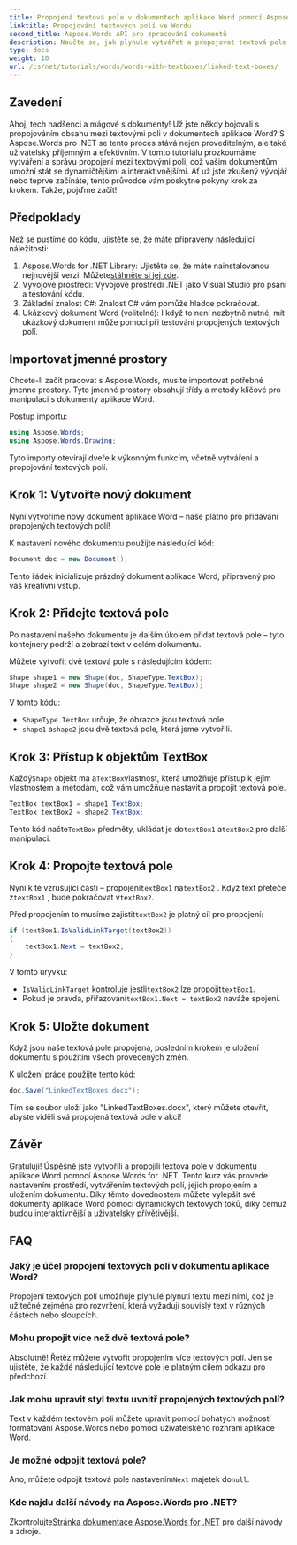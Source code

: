 ```yaml
---
title: Propojená textová pole v dokumentech aplikace Word pomocí Aspose.Words pro .NET
linktitle: Propojování textových polí ve Wordu
second_title: Aspose.Words API pro zpracování dokumentů
description: Naučte se, jak plynule vytvářet a propojovat textová pole v dokumentech aplikace Word pomocí Aspose.Words for .NET. Postupujte podle našeho podrobného průvodce pro snadný tok obsahu a profesionální výsledky.
type: docs
weight: 10
url: /cs/net/tutorials/words/words-with-textboxes/linked-text-boxes/
---
```

## Zavedení

Ahoj, tech nadšenci a mágové s dokumenty! Už jste někdy bojovali s propojováním obsahu mezi textovými poli v dokumentech aplikace Word? S Aspose.Words pro .NET se tento proces stává nejen proveditelným, ale také uživatelsky příjemným a efektivním. V tomto tutoriálu prozkoumáme vytváření a správu propojení mezi textovými poli, což vašim dokumentům umožní stát se dynamičtějšími a interaktivnějšími. Ať už jste zkušený vývojář nebo teprve začínáte, tento průvodce vám poskytne pokyny krok za krokem. Takže, pojďme začít!

## Předpoklady

Než se pustíme do kódu, ujistěte se, že máte připraveny následující náležitosti:

1.  Aspose.Words for .NET Library: Ujistěte se, že máte nainstalovanou nejnovější verzi. Můžete[stáhněte si jej zde](https://releases.aspose.com/words/net/).
2. Vývojové prostředí: Vývojové prostředí .NET jako Visual Studio pro psaní a testování kódu.
3. Základní znalost C#: Znalost C# vám pomůže hladce pokračovat.
4. Ukázkový dokument Word (volitelné): I když to není nezbytně nutné, mít ukázkový dokument může pomoci při testování propojených textových polí.

## Importovat jmenné prostory

Chcete-li začít pracovat s Aspose.Words, musíte importovat potřebné jmenné prostory. Tyto jmenné prostory obsahují třídy a metody klíčové pro manipulaci s dokumenty aplikace Word.

Postup importu:

```csharp
using Aspose.Words;
using Aspose.Words.Drawing;
```

Tyto importy otevírají dveře k výkonným funkcím, včetně vytváření a propojování textových polí.

## Krok 1: Vytvořte nový dokument

Nyní vytvoříme nový dokument aplikace Word – naše plátno pro přidávání propojených textových polí!

K nastavení nového dokumentu použijte následující kód:

```csharp
Document doc = new Document();
```

Tento řádek inicializuje prázdný dokument aplikace Word, připravený pro váš kreativní vstup.

## Krok 2: Přidejte textová pole

Po nastavení našeho dokumentu je dalším úkolem přidat textová pole – tyto kontejnery podrží a zobrazí text v celém dokumentu.

Můžete vytvořit dvě textová pole s následujícím kódem:

```csharp
Shape shape1 = new Shape(doc, ShapeType.TextBox);
Shape shape2 = new Shape(doc, ShapeType.TextBox);
```

V tomto kódu:
- `ShapeType.TextBox` určuje, že obrazce jsou textová pole.
- `shape1` a`shape2` jsou dvě textová pole, která jsme vytvořili.

## Krok 3: Přístup k objektům TextBox

 Každý`Shape` objekt má a`TextBox`vlastnost, která umožňuje přístup k jejím vlastnostem a metodám, což vám umožňuje nastavit a propojit textová pole.

```csharp
TextBox textBox1 = shape1.TextBox;
TextBox textBox2 = shape2.TextBox;
```

 Tento kód načte`TextBox` předměty, ukládat je do`textBox1` a`textBox2` pro další manipulaci.

## Krok 4: Propojte textová pole

 Nyní k té vzrušující části – propojení`textBox1` na`textBox2` . Když text přeteče z`textBox1` , bude pokračovat v`textBox2`.

 Před propojením to musíme zajistit`textBox2` je platný cíl pro propojení:

```csharp
if (textBox1.IsValidLinkTarget(textBox2))
{
    textBox1.Next = textBox2;
}
```

V tomto úryvku:
- `IsValidLinkTarget` kontroluje jestli`textBox2` lze propojit`textBox1`.
-  Pokud je pravda, přiřazování`textBox1.Next = textBox2` naváže spojení.

## Krok 5: Uložte dokument

Když jsou naše textová pole propojena, posledním krokem je uložení dokumentu s použitím všech provedených změn.

K uložení práce použijte tento kód:

```csharp
doc.Save("LinkedTextBoxes.docx");
```

Tím se soubor uloží jako "LinkedTextBoxes.docx", který můžete otevřít, abyste viděli svá propojená textová pole v akci!

## Závěr

Gratuluji! Úspěšně jste vytvořili a propojili textová pole v dokumentu aplikace Word pomocí Aspose.Words for .NET. Tento kurz vás provede nastavením prostředí, vytvářením textových polí, jejich propojením a uložením dokumentu. Díky těmto dovednostem můžete vylepšit své dokumenty aplikace Word pomocí dynamických textových toků, díky čemuž budou interaktivnější a uživatelsky přívětivější.

## FAQ

### Jaký je účel propojení textových polí v dokumentu aplikace Word?  
Propojení textových polí umožňuje plynulé plynutí textu mezi nimi, což je užitečné zejména pro rozvržení, která vyžadují souvislý text v různých částech nebo sloupcích.

### Mohu propojit více než dvě textová pole?  
Absolutně! Řetěz můžete vytvořit propojením více textových polí. Jen se ujistěte, že každé následující textové pole je platným cílem odkazu pro předchozí.

### Jak mohu upravit styl textu uvnitř propojených textových polí?  
Text v každém textovém poli můžete upravit pomocí bohatých možností formátování Aspose.Words nebo pomocí uživatelského rozhraní aplikace Word.

### Je možné odpojit textová pole?  
 Ano, můžete odpojit textová pole nastavením`Next` majetek do`null`.

### Kde najdu další návody na Aspose.Words pro .NET?  
 Zkontrolujte[Stránka dokumentace Aspose.Words for .NET](https://reference.aspose.com/words/net/) pro další návody a zdroje.
